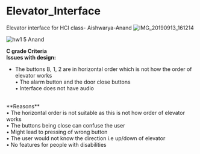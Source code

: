 # Elevator_Interface
Elevator interface for HCI class- Aishwarya-Anand
![IMG_20190913_161214](https://user-images.githubusercontent.com/40208288/65214168-96a27e00-da6e-11e9-8f5c-e56048673b2f.jpg)

![hw1 5 Anand](https://user-images.githubusercontent.com/40208288/65214377-627b8d00-da6f-11e9-8419-724d346a516a.gif)

**C grade Criteria**<br/>
**Issues with design:**<br/>
* The buttons B, 1, 2 are in horizontal order which is not how the order of elevator works<br/>
•	The alarm button and the door close buttons <br/>
•	Interface does not have audio<br/>
<br/>
**Reasons**<br/>
•	The horizontal order is not suitable as this is not how order of elevator works<br/>
•	The buttons being close can confuse the user<br/>
•	Might lead to pressing of wrong button<br/>
•	The user would not know the direction i.e up/down of elevator<br/>
•	No features for people with disabilities<br/>
